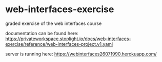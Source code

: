 # web-interfaces-exercise
graded exercise of the web interfaces course

documentation can be found here:
https://privateworkspace.stoplight.io/docs/web-interfaces-exercise/reference/web-interfaces-project.v1.yaml

server is running here:
https://webinterfaces26071990.herokuapp.com/
